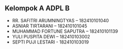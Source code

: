 ## Kelompok A ADPL B

- RR. SAFITRI ARUMNINGTYAS – 182410101040
- ASNIAR TIRTARANI – 182410101045
- MUHAMMAD FORTUNE SAPUTRA – 182410101139
- YULI PUSPITA DEWI – 182410103002
- SEPTI PUJI LESTARI - 182410103019
